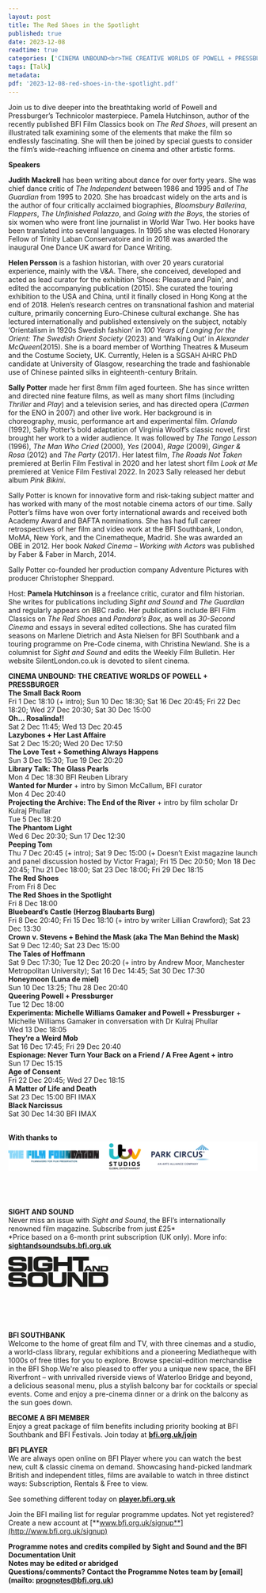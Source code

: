```yaml
---
layout: post
title: The Red Shoes in the Spotlight
published: true
date: 2023-12-08
readtime: true
categories: ['CINEMA UNBOUND<br>THE CREATIVE WORLDS OF POWELL + PRESSBURGER']
tags: [Talk]
metadata: 
pdf: '2023-12-08-red-shoes-in-the-spotlight.pdf'
---
```


Join us to dive deeper into the breathtaking world of Powell and Pressburger’s Technicolor masterpiece. Pamela Hutchinson, author of the recently published BFI Film Classics book on _The Red Shoes_, will present an illustrated talk examining some of the elements that make the film so endlessly fascinating. She will then be joined by special guests to consider the film’s wide-reaching influence on cinema and other artistic forms.  

**Speakers**  

**Judith Mackrell**  has been writing about dance for over forty years. She was chief dance critic of _The Independent_ between 1986 and 1995 and of _The Guardian_ from 1995 to 2020. She has broadcast widely on the arts and is the author of four critically acclaimed biographies, _Bloomsbury Ballerina_, _Flappers_, _The Unfinished Palazzo_, and _Going with the Boys_, the stories of six women who were front line journalist in World War Two. Her books have been translated into several languages. In 1995 she was elected Honorary Fellow of Trinity Laban Conservatoire and in 2018 was awarded the inaugural One Dance UK award for Dance Writing.

**Helen Persson** is a fashion historian, with over 20 years curatorial experience, mainly with the V&A. There, she conceived, developed and acted as lead curator for the exhibition ‘Shoes: Pleasure and Pain’, and edited the accompanying publication (2015). She curated the touring exhibition to the USA and China, until it finally closed in Hong Kong at the end of 2018. Helen’s research centres on transnational fashion and material culture, primarily concerning Euro-Chinese cultural exchange. She has lectured internationally and published extensively on the subject, notably ‘Orientalism in 1920s Swedish fashion’ in _100 Years of Longing for the Orient: The Swedish Orient Society_ (2023) and ‘Walking Out’ in _Alexander McQueen_(2015). She is a board member of Worthing Theatres & Museum and the Costume Society, UK. Currently, Helen is a SGSAH AHRC PhD candidate at University of Glasgow, researching the trade and fashionable use of Chinese painted silks in eighteenth-century Britain.

**Sally Potter**  made her first 8mm film aged fourteen. She has since written and directed nine feature films, as well as many short films (including _Thriller_ and _Play_) and a television series, and has directed opera (_Carmen_ for the ENO in 2007) and other live work. Her background is in choreography, music, performance art and experimental film. _Orlando_ (1992), Sally Potter’s bold adaptation of Virginia Woolf’s classic novel, first brought her work to a wider audience. It was followed by _The Tango Lesson_ (1996), _The Man Who Cried_ (2000), _Yes_ (2004), _Rage_ (2009), _Ginger & Rosa_ (2012) and _The Party_ (2017). Her latest film, _The Roads Not Taken_ premiered at Berlin Film Festival in 2020 and her latest short film _Look at Me_ premiered at Venice Film Festival 2022. In 2023 Sally released her debut album _Pink Bikini_.

Sally Potter is known for innovative form and risk-taking subject matter and has worked with many of the most notable cinema actors of our time. Sally Potter’s films have won over forty international awards and received both Academy Award and BAFTA nominations. She has had full career retrospectives of her film and video work at the BFI Southbank, London, MoMA, New York, and the Cinematheque, Madrid. She was awarded an OBE in 2012. Her book _Naked Cinema – Working with Actors_ was published by Faber & Faber in March, 2014.

Sally Potter co-founded her production company Adventure Pictures with producer Christopher Sheppard.

Host: **Pamela Hutchinson** is a freelance critic, curator and film historian. She writes for publications including _Sight and Sound_ and _The Guardian_ and regularly appears on BBC radio. Her publications include BFI Film Classics on _The Red Shoes_ and _Pandora’s Box_, as well as _30-Second Cinema_ and essays in several edited collections. She has curated film seasons on Marlene Dietrich and Asta Nielsen for BFI Southbank and a touring programme on Pre-Code cinema, with Christina Newland. She is a columnist for _Sight and Sound_ and edits the Weekly Film Bulletin. Her website SilentLondon.co.uk is devoted to silent cinema.
<br>

**CINEMA UNBOUND: THE CREATIVE WORLDS OF POWELL + PRESSBURGER**  
**The Small Back Room**  
Fri 1 Dec 18:10 (+ intro); Sun 10 Dec 18:30; Sat 16 Dec 20:45; Fri 22 Dec 18:20; Wed 27 Dec 20:30; Sat 30 Dec 15:00  
**Oh… Rosalinda!!**  
Sat 2 Dec 11:45; Wed 13 Dec 20:45  
**Lazybones + Her Last Affaire**  
Sat 2 Dec 15:20; Wed 20 Dec 17:50  
**The Love Test + Something Always Happens**  
Sun 3 Dec 15:30; Tue 19 Dec 20:20  
**Library Talk: The Glass Pearls**  
Mon 4 Dec 18:30 BFI Reuben Library  
**Wanted for Murder** + intro by Simon McCallum, BFI curator  
Mon 4 Dec 20:40  
**Projecting the Archive: The End of the River** + intro by film scholar Dr Kulraj Phullar  
Tue 5 Dec 18:20  
**The Phantom Light**  
Wed 6 Dec 20:30; Sun 17 Dec 12:30  
**Peeping Tom**  
Thu 7 Dec 20:45 (+ intro); Sat 9 Dec 15:00 (+ Doesn’t Exist magazine launch and panel discussion hosted by Victor Fraga); Fri 15 Dec 20:50; Mon 18 Dec 20:45; Thu 21 Dec 18:00; Sat 23 Dec 18:00; Fri 29 Dec 18:15  
**The Red Shoes**  
From Fri 8 Dec  
**The Red Shoes in the Spotlight**  
Fri 8 Dec 18:00  
**Bluebeard’s Castle (Herzog Blaubarts Burg)**  
Fri 8 Dec 20:40; Fri 15 Dec 18:10 (+ intro by writer Lillian Crawford); Sat 23 Dec 13:30  
**Crown v. Stevens + Behind the Mask (aka The Man Behind the Mask)**  
Sat 9 Dec 12:40; Sat 23 Dec 15:00  
**The Tales of Hoffmann**  
Sat 9 Dec 17:30; Tue 12 Dec 20:20 (+ intro by Andrew Moor, Manchester Metropolitan University); Sat 16 Dec 14:45; Sat 30 Dec 17:30  
**Honeymoon (Luna de miel)**  
Sun 10 Dec 13:25; Thu 28 Dec 20:40  
**Queering Powell + Pressburger**  
Tue 12 Dec 18:00  
**Experimenta: Michelle Williams Gamaker and Powell + Pressburger** + Michelle Williams Gamaker in conversation with Dr Kulraj Phullar  
Wed 13 Dec 18:05  
**They’re a Weird Mob**  
Sat 16 Dec 17:45; Fri 29 Dec 20:40  
**Espionage: Never Turn Your Back on a Friend / A Free Agent + intro**  
Sun 17 Dec 15:15  
**Age of Consent**  
Fri 22 Dec 20:45; Wed 27 Dec 18:15  
**A Matter of Life and Death**  
Sat 23 Dec 15:00 BFI IMAX  
**Black Narcissus**  
Sat 30 Dec 14:30 BFI IMAX  
<br>

**With thanks to**
<img style="float: left;" src="/img/film-foundation-itv-park-circus-logos-02.png"><br><br><br><br><br><br><br><br>


**SIGHT AND SOUND**<br>
Never miss an issue with _Sight and Sound_, the BFI’s internationally renowned film magazine. Subscribe from just £25*<br>
*Price based on a 6-month print subscription (UK only). More info: [**sightandsoundsubs.bfi.org.uk**](https://sightandsoundsubs.bfi.org.uk/subscribe)

<img style="float: left;" src="/img/sight-and-sound.jpg" width="40%" height="40%"><br><br><br><br><br><br><br><br>

**BFI SOUTHBANK**  
Welcome to the home of great film and TV, with three cinemas and a studio, a world-class library, regular exhibitions and a pioneering Mediatheque with 1000s of free titles for you to explore. Browse special-edition merchandise in the BFI Shop.We&#39;re also pleased to offer you a unique new space, the BFI Riverfront – with unrivalled riverside views of Waterloo Bridge and beyond, a delicious seasonal menu, plus a stylish balcony bar for cocktails or special events. Come and enjoy a pre-cinema dinner or a drink on the balcony as the sun goes down.  

**BECOME A BFI MEMBER**  
Enjoy a great package of film benefits including priority booking at BFI Southbank and BFI Festivals. Join today at [**bfi.org.uk/join**](http://www.bfi.org.uk/join)  

**BFI PLAYER**  
 We are always open online on BFI Player where you can watch the best new, cult &amp; classic cinema on demand. Showcasing hand-picked landmark British and independent titles, films are available to watch in three distinct ways: Subscription, Rentals &amp; Free to view.  

See something different today on [**player.bfi.org.uk**](https://player.bfi.org.uk)  

Join the BFI mailing list for regular programme updates. Not yet registered? Create a new account at [**www.bfi.org.uk/signup**](http://www.bfi.org.uk/signup)

**Programme notes and credits compiled by Sight and Sound and the BFI Documentation Unit  
Notes may be edited or abridged  
Questions/comments? Contact the Programme Notes team by [email](mailto: prognotes@bfi.org.uk)**
<!--stackedit_data:
eyJoaXN0b3J5IjpbLTE3NTc2NDQzNjRdfQ==
-->